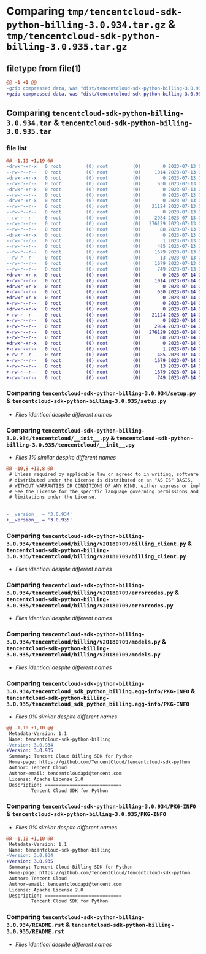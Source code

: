 # Comparing `tmp/tencentcloud-sdk-python-billing-3.0.934.tar.gz` & `tmp/tencentcloud-sdk-python-billing-3.0.935.tar.gz`

## filetype from file(1)

```diff
@@ -1 +1 @@
-gzip compressed data, was "dist/tencentcloud-sdk-python-billing-3.0.934.tar", last modified: Thu Jul 13 00:15:41 2023, max compression
+gzip compressed data, was "dist/tencentcloud-sdk-python-billing-3.0.935.tar", last modified: Fri Jul 14 00:17:20 2023, max compression
```

## Comparing `tencentcloud-sdk-python-billing-3.0.934.tar` & `tencentcloud-sdk-python-billing-3.0.935.tar`

### file list

```diff
@@ -1,19 +1,19 @@
-drwxr-xr-x   0 root         (0) root         (0)        0 2023-07-13 00:15:41.000000 tencentcloud-sdk-python-billing-3.0.934/
--rw-r--r--   0 root         (0) root         (0)     1014 2023-07-13 00:15:40.000000 tencentcloud-sdk-python-billing-3.0.934/setup.py
-drwxr-xr-x   0 root         (0) root         (0)        0 2023-07-13 00:15:41.000000 tencentcloud-sdk-python-billing-3.0.934/tencentcloud/
--rw-r--r--   0 root         (0) root         (0)      630 2023-07-13 00:15:40.000000 tencentcloud-sdk-python-billing-3.0.934/tencentcloud/__init__.py
-drwxr-xr-x   0 root         (0) root         (0)        0 2023-07-13 00:15:41.000000 tencentcloud-sdk-python-billing-3.0.934/tencentcloud/billing/
--rw-r--r--   0 root         (0) root         (0)        0 2023-07-13 00:15:40.000000 tencentcloud-sdk-python-billing-3.0.934/tencentcloud/billing/__init__.py
-drwxr-xr-x   0 root         (0) root         (0)        0 2023-07-13 00:15:41.000000 tencentcloud-sdk-python-billing-3.0.934/tencentcloud/billing/v20180709/
--rw-r--r--   0 root         (0) root         (0)    21124 2023-07-13 00:15:40.000000 tencentcloud-sdk-python-billing-3.0.934/tencentcloud/billing/v20180709/billing_client.py
--rw-r--r--   0 root         (0) root         (0)        0 2023-07-13 00:15:40.000000 tencentcloud-sdk-python-billing-3.0.934/tencentcloud/billing/v20180709/__init__.py
--rw-r--r--   0 root         (0) root         (0)     2984 2023-07-13 00:15:40.000000 tencentcloud-sdk-python-billing-3.0.934/tencentcloud/billing/v20180709/errorcodes.py
--rw-r--r--   0 root         (0) root         (0)   276129 2023-07-13 00:15:40.000000 tencentcloud-sdk-python-billing-3.0.934/tencentcloud/billing/v20180709/models.py
--rw-r--r--   0 root         (0) root         (0)       88 2023-07-13 00:15:41.000000 tencentcloud-sdk-python-billing-3.0.934/setup.cfg
-drwxr-xr-x   0 root         (0) root         (0)        0 2023-07-13 00:15:41.000000 tencentcloud-sdk-python-billing-3.0.934/tencentcloud_sdk_python_billing.egg-info/
--rw-r--r--   0 root         (0) root         (0)        1 2023-07-13 00:15:41.000000 tencentcloud-sdk-python-billing-3.0.934/tencentcloud_sdk_python_billing.egg-info/dependency_links.txt
--rw-r--r--   0 root         (0) root         (0)      485 2023-07-13 00:15:41.000000 tencentcloud-sdk-python-billing-3.0.934/tencentcloud_sdk_python_billing.egg-info/SOURCES.txt
--rw-r--r--   0 root         (0) root         (0)     1679 2023-07-13 00:15:41.000000 tencentcloud-sdk-python-billing-3.0.934/tencentcloud_sdk_python_billing.egg-info/PKG-INFO
--rw-r--r--   0 root         (0) root         (0)       13 2023-07-13 00:15:41.000000 tencentcloud-sdk-python-billing-3.0.934/tencentcloud_sdk_python_billing.egg-info/top_level.txt
--rw-r--r--   0 root         (0) root         (0)     1679 2023-07-13 00:15:41.000000 tencentcloud-sdk-python-billing-3.0.934/PKG-INFO
--rw-r--r--   0 root         (0) root         (0)      749 2023-07-13 00:15:40.000000 tencentcloud-sdk-python-billing-3.0.934/README.rst
+drwxr-xr-x   0 root         (0) root         (0)        0 2023-07-14 00:17:20.000000 tencentcloud-sdk-python-billing-3.0.935/
+-rw-r--r--   0 root         (0) root         (0)     1014 2023-07-14 00:17:20.000000 tencentcloud-sdk-python-billing-3.0.935/setup.py
+drwxr-xr-x   0 root         (0) root         (0)        0 2023-07-14 00:17:20.000000 tencentcloud-sdk-python-billing-3.0.935/tencentcloud/
+-rw-r--r--   0 root         (0) root         (0)      630 2023-07-14 00:17:20.000000 tencentcloud-sdk-python-billing-3.0.935/tencentcloud/__init__.py
+drwxr-xr-x   0 root         (0) root         (0)        0 2023-07-14 00:17:20.000000 tencentcloud-sdk-python-billing-3.0.935/tencentcloud/billing/
+-rw-r--r--   0 root         (0) root         (0)        0 2023-07-14 00:17:20.000000 tencentcloud-sdk-python-billing-3.0.935/tencentcloud/billing/__init__.py
+drwxr-xr-x   0 root         (0) root         (0)        0 2023-07-14 00:17:20.000000 tencentcloud-sdk-python-billing-3.0.935/tencentcloud/billing/v20180709/
+-rw-r--r--   0 root         (0) root         (0)    21124 2023-07-14 00:17:20.000000 tencentcloud-sdk-python-billing-3.0.935/tencentcloud/billing/v20180709/billing_client.py
+-rw-r--r--   0 root         (0) root         (0)        0 2023-07-14 00:17:20.000000 tencentcloud-sdk-python-billing-3.0.935/tencentcloud/billing/v20180709/__init__.py
+-rw-r--r--   0 root         (0) root         (0)     2984 2023-07-14 00:17:20.000000 tencentcloud-sdk-python-billing-3.0.935/tencentcloud/billing/v20180709/errorcodes.py
+-rw-r--r--   0 root         (0) root         (0)   276129 2023-07-14 00:17:20.000000 tencentcloud-sdk-python-billing-3.0.935/tencentcloud/billing/v20180709/models.py
+-rw-r--r--   0 root         (0) root         (0)       88 2023-07-14 00:17:20.000000 tencentcloud-sdk-python-billing-3.0.935/setup.cfg
+drwxr-xr-x   0 root         (0) root         (0)        0 2023-07-14 00:17:20.000000 tencentcloud-sdk-python-billing-3.0.935/tencentcloud_sdk_python_billing.egg-info/
+-rw-r--r--   0 root         (0) root         (0)        1 2023-07-14 00:17:20.000000 tencentcloud-sdk-python-billing-3.0.935/tencentcloud_sdk_python_billing.egg-info/dependency_links.txt
+-rw-r--r--   0 root         (0) root         (0)      485 2023-07-14 00:17:20.000000 tencentcloud-sdk-python-billing-3.0.935/tencentcloud_sdk_python_billing.egg-info/SOURCES.txt
+-rw-r--r--   0 root         (0) root         (0)     1679 2023-07-14 00:17:20.000000 tencentcloud-sdk-python-billing-3.0.935/tencentcloud_sdk_python_billing.egg-info/PKG-INFO
+-rw-r--r--   0 root         (0) root         (0)       13 2023-07-14 00:17:20.000000 tencentcloud-sdk-python-billing-3.0.935/tencentcloud_sdk_python_billing.egg-info/top_level.txt
+-rw-r--r--   0 root         (0) root         (0)     1679 2023-07-14 00:17:20.000000 tencentcloud-sdk-python-billing-3.0.935/PKG-INFO
+-rw-r--r--   0 root         (0) root         (0)      749 2023-07-14 00:17:20.000000 tencentcloud-sdk-python-billing-3.0.935/README.rst
```

### Comparing `tencentcloud-sdk-python-billing-3.0.934/setup.py` & `tencentcloud-sdk-python-billing-3.0.935/setup.py`

 * *Files identical despite different names*

### Comparing `tencentcloud-sdk-python-billing-3.0.934/tencentcloud/__init__.py` & `tencentcloud-sdk-python-billing-3.0.935/tencentcloud/__init__.py`

 * *Files 1% similar despite different names*

```diff
@@ -10,8 +10,8 @@
 # Unless required by applicable law or agreed to in writing, software
 # distributed under the License is distributed on an "AS IS" BASIS,
 # WITHOUT WARRANTIES OR CONDITIONS OF ANY KIND, either express or implied.
 # See the License for the specific language governing permissions and
 # limitations under the License.
 
 
-__version__ = '3.0.934'
+__version__ = '3.0.935'
```

### Comparing `tencentcloud-sdk-python-billing-3.0.934/tencentcloud/billing/v20180709/billing_client.py` & `tencentcloud-sdk-python-billing-3.0.935/tencentcloud/billing/v20180709/billing_client.py`

 * *Files identical despite different names*

### Comparing `tencentcloud-sdk-python-billing-3.0.934/tencentcloud/billing/v20180709/errorcodes.py` & `tencentcloud-sdk-python-billing-3.0.935/tencentcloud/billing/v20180709/errorcodes.py`

 * *Files identical despite different names*

### Comparing `tencentcloud-sdk-python-billing-3.0.934/tencentcloud/billing/v20180709/models.py` & `tencentcloud-sdk-python-billing-3.0.935/tencentcloud/billing/v20180709/models.py`

 * *Files identical despite different names*

### Comparing `tencentcloud-sdk-python-billing-3.0.934/tencentcloud_sdk_python_billing.egg-info/PKG-INFO` & `tencentcloud-sdk-python-billing-3.0.935/tencentcloud_sdk_python_billing.egg-info/PKG-INFO`

 * *Files 0% similar despite different names*

```diff
@@ -1,10 +1,10 @@
 Metadata-Version: 1.1
 Name: tencentcloud-sdk-python-billing
-Version: 3.0.934
+Version: 3.0.935
 Summary: Tencent Cloud Billing SDK for Python
 Home-page: https://github.com/TencentCloud/tencentcloud-sdk-python
 Author: Tencent Cloud
 Author-email: tencentcloudapi@tencent.com
 License: Apache License 2.0
 Description: ============================
         Tencent Cloud SDK for Python
```

### Comparing `tencentcloud-sdk-python-billing-3.0.934/PKG-INFO` & `tencentcloud-sdk-python-billing-3.0.935/PKG-INFO`

 * *Files 0% similar despite different names*

```diff
@@ -1,10 +1,10 @@
 Metadata-Version: 1.1
 Name: tencentcloud-sdk-python-billing
-Version: 3.0.934
+Version: 3.0.935
 Summary: Tencent Cloud Billing SDK for Python
 Home-page: https://github.com/TencentCloud/tencentcloud-sdk-python
 Author: Tencent Cloud
 Author-email: tencentcloudapi@tencent.com
 License: Apache License 2.0
 Description: ============================
         Tencent Cloud SDK for Python
```

### Comparing `tencentcloud-sdk-python-billing-3.0.934/README.rst` & `tencentcloud-sdk-python-billing-3.0.935/README.rst`

 * *Files identical despite different names*

